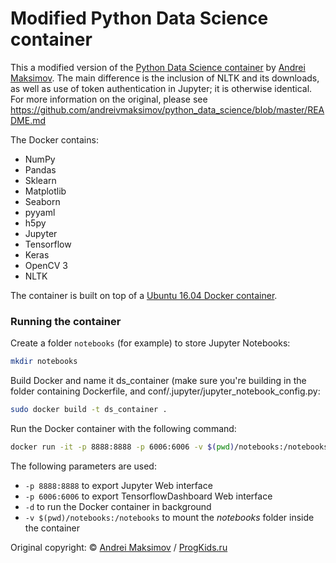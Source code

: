 # Modified Python Data Science container

This a modified version of the [Python Data Science container](https://github.com/andreivmaksimov/python_data_science) by [Andrei Maksimov](https://github.com/andreivmaksimov/). The main difference is the inclusion of NLTK and its downloads, as well as use of token authentication in Jupyter; it is otherwise identical. For more information on the original, please see https://github.com/andreivmaksimov/python_data_science/blob/master/README.md

The Docker contains:
 - NumPy
 - Pandas
 - Sklearn
 - Matplotlib
 - Seaborn
 - pyyaml
 - h5py
 - Jupyter
 - Tensorflow
 - Keras
 - OpenCV 3
 - NLTK

The container is built on top of a [Ubuntu 16.04 Docker container](https://hub.docker.com/_/ubuntu/).

### Running the container

Create a folder ```notebooks``` (for example) to store Jupyter Notebooks:
```sh
mkdir notebooks
```

Build Docker and name it ds_container (make sure you're building in the folder containing Dockerfile, and conf/.jupyter/jupyter_notebook_config.py:
```sh
sudo docker build -t ds_container . 
```

Run the Docker container with the following command:
```sh
docker run -it -p 8888:8888 -p 6006:6006 -v $(pwd)/notebooks:/notebooks  ds_container
```
The following parameters are used:
- ```-p 8888:8888``` to export Jupyter Web interface
- ```-p 6006:6006``` to export TensorflowDashboard Web interface
- ```-d``` to run the Docker container in background
- ```-v $(pwd)/notebooks:/notebooks``` to mount the *notebooks* folder inside the container

Original copyright:
&copy; [Andrei Maksimov](https://www.linkedin.com/in/avmaksimov/) / [ProgKids.ru](https://progkids.ru/)
